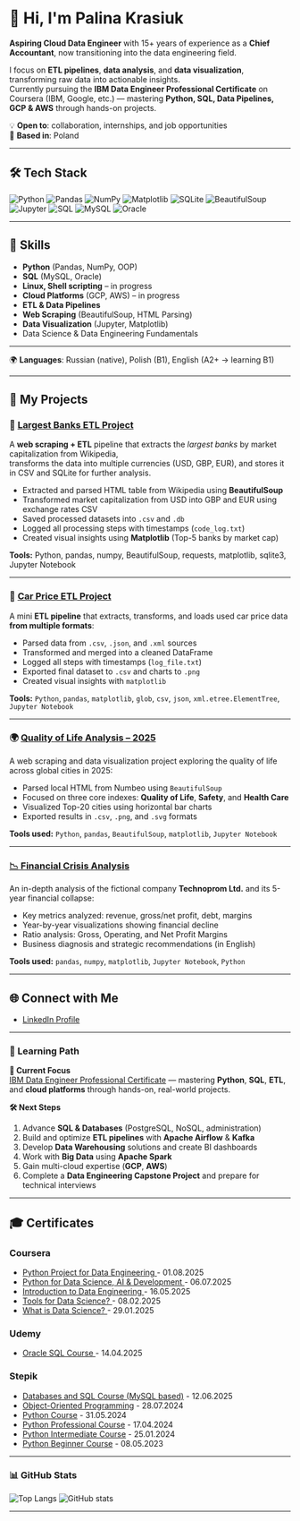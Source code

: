 # 👋 Hi, I'm Palina Krasiuk

**Aspiring Cloud Data Engineer** with 15+ years of experience as a **Chief Accountant**, now transitioning into the data engineering field.  

I focus on **ETL pipelines**, **data analysis**, and **data visualization**, transforming raw data into actionable insights.  
Currently pursuing the **IBM Data Engineer Professional Certificate** on Coursera (IBM, Google, etc.) — mastering **Python, SQL, Data Pipelines, GCP & AWS** through hands-on projects.

💡 **Open to**: collaboration, internships, and job opportunities  
📍 **Based in**: Poland  

---

## 🛠 Tech Stack  

![Python](https://img.shields.io/badge/Python-3776AB?style=for-the-badge&logo=python&logoColor=white)
![Pandas](https://img.shields.io/badge/Pandas-150458?style=for-the-badge&logo=pandas&logoColor=white)
![NumPy](https://img.shields.io/badge/NumPy-013243?style=for-the-badge&logo=numpy&logoColor=white)
![Matplotlib](https://img.shields.io/badge/Matplotlib-11557c?style=for-the-badge)
![SQLite](https://img.shields.io/badge/SQLite-003B57?style=for-the-badge&logo=sqlite&logoColor=white)
![BeautifulSoup](https://img.shields.io/badge/BeautifulSoup-4B8BBE?style=for-the-badge&logo=python&logoColor=white)
![Jupyter](https://img.shields.io/badge/Jupyter-F37626?style=for-the-badge&logo=jupyter&logoColor=white)
![SQL](https://img.shields.io/badge/SQL-336791?style=for-the-badge&logo=postgresql&logoColor=white)
![MySQL](https://img.shields.io/badge/MySQL-4479A1?style=for-the-badge&logo=mysql&logoColor=white)
![Oracle](https://img.shields.io/badge/Oracle-F80000?style=for-the-badge&logo=oracle&logoColor=white)

---

## 🧠 Skills  

- **Python** (Pandas, NumPy, OOP)  
- **SQL** (MySQL, Oracle)  
- **Linux, Shell scripting** – in progress  
- **Cloud Platforms** (GCP, AWS) – in progress  
- **ETL & Data Pipelines**  
- **Web Scraping** (BeautifulSoup, HTML Parsing)  
- **Data Visualization** (Jupyter, Matplotlib)  
- Data Science & Data Engineering Fundamentals  

---

🌍 **Languages**: Russian (native), Polish (B1), English (A2+ → learning B1)  

---

## 🚀 My Projects

### 🏦 [Largest Banks ETL Project](https://github.com/CloudDataPalina/Largest-Banks-ETL)

A **web scraping + ETL** pipeline that extracts the *largest banks* by market capitalization from Wikipedia,  
transforms the data into multiple currencies (USD, GBP, EUR), and stores it in CSV and SQLite for further analysis.

- Extracted and parsed HTML table from Wikipedia using **BeautifulSoup**
- Transformed market capitalization from USD into GBP and EUR using exchange rates CSV
- Saved processed datasets into `.csv` and `.db`
- Logged all processing steps with timestamps (`code_log.txt`)
- Created visual insights using **Matplotlib** (Top-5 banks by market cap)

**Tools:** Python, pandas, numpy, BeautifulSoup, requests, matplotlib, sqlite3, Jupyter Notebook

---

### 🚗 [Car Price ETL Project](https://github.com/CloudDataPalina/ETL_Project/)

A mini **ETL pipeline** that extracts, transforms, and loads used car price data **from multiple formats**:

- Parsed data from `.csv`, `.json`, and `.xml` sources  
- Transformed and merged into a cleaned DataFrame  
- Logged all steps with timestamps (`log_file.txt`)  
- Exported final dataset to `.csv` and charts to `.png`  
- Created visual insights with `matplotlib`

**Tools:** `Python`, `pandas`, `matplotlib`, `glob`, `csv`, `json`, `xml.etree.ElementTree`, `Jupyter Notebook`

---

### 🌍 [Quality of Life Analysis – 2025](https://github.com/CloudDataPalina/Quality-of-Life-2025)

A web scraping and data visualization project exploring the quality of life across global cities in 2025:

- Parsed local HTML from Numbeo using `BeautifulSoup`
- Focused on three core indexes: **Quality of Life**, **Safety**, and **Health Care**
- Visualized Top-20 cities using horizontal bar charts
- Exported results in `.csv`, `.png`, and `.svg` formats

**Tools used:** `Python`, `pandas`, `BeautifulSoup`, `matplotlib`, `Jupyter Notebook`

---

### [📉 Financial Crisis Analysis](https://github.com/CloudDataPalina/Financial-Crisis-Analysis)

An in-depth analysis of the fictional company **Technoprom Ltd.** and its 5-year financial collapse:

- Key metrics analyzed: revenue, gross/net profit, debt, margins  
- Year-by-year visualizations showing financial decline  
- Ratio analysis: Gross, Operating, and Net Profit Margins  
- Business diagnosis and strategic recommendations (in English)

**Tools used:** `pandas`, `numpy`, `matplotlib`, `Jupyter Notebook`, `Python`

---

## 🌐 Connect with Me
- [LinkedIn Profile](https://www.linkedin.com/in/palina-krasiuk-954404372/)

---

### 📅 Learning Path

**🎯 Current Focus**  
[IBM Data Engineer Professional Certificate](https://www.coursera.org/professional-certificates/ibm-data-engineer) — mastering **Python**, **SQL**, **ETL**, and **cloud platforms** through hands-on, real-world projects.

**🛠 Next Steps**  
1. Advance **SQL & Databases** (PostgreSQL, NoSQL, administration)  
2. Build and optimize **ETL pipelines** with **Apache Airflow** & **Kafka**  
3. Develop **Data Warehousing** solutions and create BI dashboards  
4. Work with **Big Data** using **Apache Spark**  
5. Gain multi-cloud expertise (**GCP**, **AWS**)  
6. Complete a **Data Engineering Capstone Project** and prepare for technical interviews  

---

## 🎓 Certificates

### Coursera

- [Python Project for Data Engineering ](https://coursera.org/share/7db0e33b2da935334bc601a87de1f2fc) - 01.08.2025
- [Python for Data Science, AI & Development ](https://www.coursera.org/account/accomplishments/verify/RE1QJ5J27Q9M) - 06.07.2025
- [Introduction to Data Engineering ](https://www.coursera.org/account/accomplishments/verify/Q1QM933TRCOI) - 16.05.2025 
- [Tools for Data Science? ](https://www.coursera.org/account/accomplishments/verify/7MXBOZMD8SHE) - 08.02.2025
- [What is Data Science? ](https://www.coursera.org/account/accomplishments/verify/6XFV92CM88JB) - 29.01.2025
  

### Udemy

- [Oracle SQL Course ](https://www.udemy.com/certificate/UC-0980df6f-7645-4129-a572-7a045118e41e/) - 14.04.2025
  

### Stepik

- [Databases and SQL Course (MySQL based)](https://stepik.org/cert/2888336?lang=en) - 12.06.2025
- [Object-Oriented Programming](https://stepik.org/cert/2530129?lang=en) - 28.07.2024 
- [Python Course](https://stepik.org/cert/2486167?lang=en) - 31.05.2024
- [Python Professional Course](https://stepik.org/cert/2432220?lang=en) - 17.04.2024
- [Python Intermediate Course](https://stepik.org/cert/2341634?lang=en) - 25.01.2024   
- [Python Beginner Course](https://stepik.org/cert/2056820?lang=en) - 08.05.2023

---

### 📊 GitHub Stats

![Top Langs](https://github-readme-stats.vercel.app/api/top-langs/?username=CloudDataPalina&layout=compact)
![GitHub stats](https://github-readme-stats.vercel.app/api?username=CloudDataPalina&show_icons=true)

---
  
